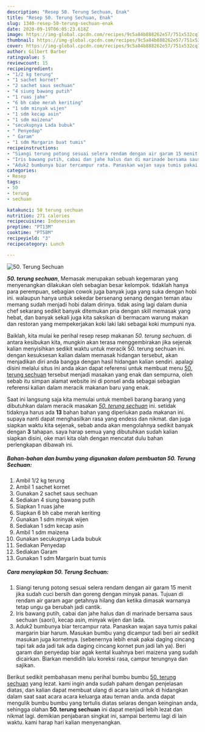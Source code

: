 ```yaml
---
description: "Resep 50. Terung Sechuan, Enak"
title: "Resep 50. Terung Sechuan, Enak"
slug: 1340-resep-50-terung-sechuan-enak
date: 2020-09-19T06:05:23.618Z
image: https://img-global.cpcdn.com/recipes/9c5a84b888262e57/751x532cq70/50-terung-sechuan-foto-resep-utama.jpg
thumbnail: https://img-global.cpcdn.com/recipes/9c5a84b888262e57/751x532cq70/50-terung-sechuan-foto-resep-utama.jpg
cover: https://img-global.cpcdn.com/recipes/9c5a84b888262e57/751x532cq70/50-terung-sechuan-foto-resep-utama.jpg
author: Gilbert Barber
ratingvalue: 5
reviewcount: 15
recipeingredient:
- "1/2 kg terung"
- "1 sachet kornet"
- "2 sachet saus sechuan"
- "4 siung bawang putih"
- "1 ruas jahe"
- "6 bh cabe merah keriting"
- "1 sdm minyak wijen"
- "1 sdm kecap asin"
- "1 sdm maizena"
- "secukupnya Lada bubuk"
- " Penyedap"
- " Garam"
- "1 sdm Margarin buat tumis"
recipeinstructions:
- "Siangi terung potong sesuai selera rendam dengan air garam 15 menit jika sudah cuci bersih dan goreng dengan minyak panas. Tujuan di rendam air garam agar getahnya hilang dan ketika dimasak warnanya tetap ungu ga berubah jadi cantik."
- "Iris bawang putih, cabai dan jahe halus dan di marinade bersama saus sechuan (saori), kecap asin, minyak wijen dan lada."
- "Aduk2 bumbunya biar tercampur rata. Panaskan wajan saya tumis pakai margarin biar harum. Masukan bumbu yang dicampur tadi beri air sedikit masukan juga kornetnya. (sebenernya lebih enak pakai daging cincang tapi tak ada jadi tak ada daging cincang kornet pun jadi lah ya). Beri garam dan penyedap biar agak kental kuahnya beri maizena yang sudah dicairkan. Biarkan mendidih lalu koreksi rasa, campur terungnya dan sajikan."
categories:
- Resep
tags:
- 50
- terung
- sechuan

katakunci: 50 terung sechuan 
nutrition: 271 calories
recipecuisine: Indonesian
preptime: "PT13M"
cooktime: "PT58M"
recipeyield: "3"
recipecategory: Lunch

---
```



![50. Terung Sechuan](https://img-global.cpcdn.com/recipes/9c5a84b888262e57/751x532cq70/50-terung-sechuan-foto-resep-utama.jpg)

<b><i>50. terung sechuan</i></b>, Memasak merupakan sebuah kegemaran yang menyenangkan dilakukan oleh sebagian besar kelompok. tidaklah hanya para perempuan, sebagian cowok juga banyak juga yang suka dengan hobi ini. walaupun hanya untuk sekedar bersenang senang dengan teman atau memang sudah menjadi hobi dalam dirinya. tidak asing lagi dalam dunia chef sekarang sedikit banyak ditemukan pria dengan skill memasak yang hebat, dan banyak sekali juga kita saksikan di bermacam warung makan dan restoran yang mempekerjakan koki laki laki sebagai koki mumpuni nya.

Baiklah, kita mulai ke perihal resep resep makanan <i>50. terung sechuan</i>. di antara kesibukan kita, mungkin akan terasa menggembirakan jika sejenak kalian menyisihkan sedikit waktu untuk meracik 50. terung sechuan ini. dengan kesuksesan kalian dalam memasak hidangan tersebut, akan menjadikan diri anda bangga dengan hasil hidangan kalian sendiri. apalagi disini melalui situs ini anda akan dapat referensi untuk membuat menu <u>50. terung sechuan</u> tersebut menjadi masakan yang enak dan sempurna, oleh sebab itu simpan alamat website ini di ponsel anda sebagai sebagian referensi kalian dalam meracik makanan baru yang enak.




Saat ini langsung saja kita memulai untuk membeli barang barang yang dibutuhkan dalam meracik masakan <u><i>50. terung sechuan</i></u> ini. setidak tidaknya harus ada <b>13</b> bahan bahan yang diperlukan pada makanan ini. supaya nanti dapat menghasilkan rasa yang endess dan nikmat. dan juga siapkan waktu kita sejenak, sebab anda akan mengolahnya sedikit banyak dengan <b>3</b> tahapan. saya harap semua yang dibutuhkan sudah kalian siapkan disini, oke mari kita olah dengan mencatat dulu bahan perlengkapan dibawah ini.

<!--inarticleads1-->

##### Bahan-bahan dan bumbu yang digunakan dalam pembuatan 50. Terung Sechuan:

1. Ambil 1/2 kg terung
1. Ambil 1 sachet kornet
1. Gunakan 2 sachet saus sechuan
1. Sediakan 4 siung bawang putih
1. Siapkan 1 ruas jahe
1. Siapkan 6 bh cabe merah keriting
1. Gunakan 1 sdm minyak wijen
1. Sediakan 1 sdm kecap asin
1. Ambil 1 sdm maizena
1. Gunakan secukupnya Lada bubuk
1. Sediakan  Penyedap
1. Sediakan  Garam
1. Gunakan 1 sdm Margarin buat tumis




<!--inarticleads2-->

##### Cara menyiapkan 50. Terung Sechuan:

1. Siangi terung potong sesuai selera rendam dengan air garam 15 menit jika sudah cuci bersih dan goreng dengan minyak panas. Tujuan di rendam air garam agar getahnya hilang dan ketika dimasak warnanya tetap ungu ga berubah jadi cantik.
1. Iris bawang putih, cabai dan jahe halus dan di marinade bersama saus sechuan (saori), kecap asin, minyak wijen dan lada.
1. Aduk2 bumbunya biar tercampur rata. Panaskan wajan saya tumis pakai margarin biar harum. Masukan bumbu yang dicampur tadi beri air sedikit masukan juga kornetnya. (sebenernya lebih enak pakai daging cincang tapi tak ada jadi tak ada daging cincang kornet pun jadi lah ya). Beri garam dan penyedap biar agak kental kuahnya beri maizena yang sudah dicairkan. Biarkan mendidih lalu koreksi rasa, campur terungnya dan sajikan.




Berikut sedikit pembahasan menu perihal bumbu bumbu <u>50. terung sechuan</u> yang lezat. kami ingin anda sudah paham dengan penjelasan diatas, dan kalian dapat membuat ulang di acara lain untuk di hidangkan dalam saat saat acara acara keluarga atau teman anda. anda dapat mengulik bumbu bumbu yang tertulis diatas selaras dengan keinginan anda, sehingga olahan <b>50. terung sechuan</b> ini dapat menjadi lebih lezat dan nikmat lagi. demikian penjabaran singkat ini, sampai bertemu lagi di lain waktu. kami harap hari kalian menyenangkan.
